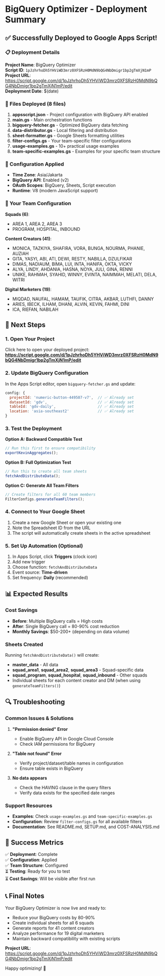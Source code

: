 # BigQuery Optimizer - Deployment Summary

## ✅ Successfully Deployed to Google Apps Script!

### 📋 Deployment Details

**Project Name**: BigQuery Optimizer  
**Script ID**: `1pJzhrhoDh5YHViWD3mrz0XFSRzH0MdN9bQG4NbDmigr1bp2gTmXjN1mP`  
**Project URL**: https://script.google.com/d/1pJzhrhoDh5YHViWD3mrz0XFSRzH0MdN9bQG4NbDmigr1bp2gTmXjN1mP/edit  
**Deployment Date**: $(date)  

### 📁 Files Deployed (8 files)

1. **appsscript.json** - Project configuration with BigQuery API enabled
2. **main.gs** - Main orchestration functions
3. **bigquery-fetcher.gs** - Optimized BigQuery data fetching
4. **data-distributor.gs** - Local filtering and distribution 
5. **sheet-formatter.gs** - Google Sheets formatting utilities
6. **filter-configs.gs** - Your team-specific filter configurations
7. **usage-examples.gs** - 10+ practical usage examples
8. **team-specific-examples.gs** - Examples for your specific team structure

### 🔧 Configuration Applied

- **Time Zone**: Asia/Jakarta
- **BigQuery API**: Enabled (v2)
- **OAuth Scopes**: BigQuery, Sheets, Script execution
- **Runtime**: V8 (modern JavaScript support)

### 🏢 Your Team Configuration

**Squads (6)**:
- AREA 1, AREA 2, AREA 3
- PROGRAM, HOSPITAL, INBOUND

**Content Creators (41)**:
- MONICA, TAZKIYA, SHAFIRA, VORA, BUNGA, NOURMA, PHANIE, AUZIAH
- GITA, YASYI, ABI, ATI, DEWI, RESTY, NABILLA, DZULFIKAR
- DIMAS, NADIAUM, BIMA, LUI, INTA, HANIFA, OKTA, VICKY
- ALYA, LINDY, AHDANIA, HASNA, NOYA, JULI, GINA, RENNI
- UNIKE, RAHMAH, SYAHID, WINNY, EVINTA, NAIMMAH, MELATI, DELA, WITRI

**Digital Marketers (19)**:
- MIQDAD, NAUFAL, HAMAM, TAUFIK, CITRA, AKBAR, LUTHFI, DANNY
- ARIES, IBECK, ILHAM, DHANI, ALVIN, KEVIN, FAHMI, DINI
- ICA, RIEFAN, NABILAH

## 🚀 Next Steps

### 1. Open Your Project
Click here to open your deployed project:
**https://script.google.com/d/1pJzhrhoDh5YHViWD3mrz0XFSRzH0MdN9bQG4NbDmigr1bp2gTmXjN1mP/edit**

### 2. Update BigQuery Configuration
In the Apps Script editor, open `bigquery-fetcher.gs` and update:

```javascript
config: {
  projectId: 'numeric-button-449507-v7',  // ✅ Already set
  datasetId: 'gdv',                       // ✅ Already set  
  tableId: 'gdv-daily',                   // ✅ Already set
  location: 'asia-southeast2'             // ✅ Already set
}
```

### 3. Test the Deployment

**Option A: Backward Compatible Test**
```javascript
// Run this first to ensure compatibility
exportKevinAggregates();
```

**Option B: Full Optimization Test**
```javascript
// Run this to create all team sheets
fetchAndDistributeData();
```

**Option C: Generate All Team Filters**
```javascript
// Create filters for all 60 team members
FilterConfigs.generateTeamFilters();
```

### 4. Connect to Your Google Sheet

1. Create a new Google Sheet or open your existing one
2. Note the Spreadsheet ID from the URL
3. The script will automatically create sheets in the active spreadsheet

### 5. Set Up Automation (Optional)

1. In Apps Script, click **Triggers** (clock icon)
2. Add new trigger
3. Choose function: `fetchAndDistributeData`
4. Event source: **Time-driven**
5. Set frequency: **Daily** (recommended)

## 📊 Expected Results

### Cost Savings
- **Before**: Multiple BigQuery calls = High costs
- **After**: Single BigQuery call = 80-90% cost reduction
- **Monthly Savings**: $50-200+ (depending on data volume)

### Sheets Created
Running `fetchAndDistributeData()` will create:
- **master_data** - All data
- **squad_area1**, **squad_area2**, **squad_area3** - Squad-specific data
- **squad_program**, **squad_hospital**, **squad_inbound** - Other squads
- Individual sheets for each content creator and DM (when using `generateTeamFilters()`)

## 🔍 Troubleshooting

### Common Issues & Solutions

1. **"Permission denied" Error**
   - Enable BigQuery API in Google Cloud Console
   - Check IAM permissions for BigQuery

2. **"Table not found" Error**
   - Verify project/dataset/table names in configuration
   - Ensure table exists in BigQuery

3. **No data appears**
   - Check the HAVING clause in the query filters
   - Verify data exists for the specified date ranges

### Support Resources

- **Examples**: Check `usage-examples.gs` and `team-specific-examples.gs`
- **Configuration**: Review `filter-configs.gs` for all available filters
- **Documentation**: See README.md, SETUP.md, and COST-ANALYSIS.md

## 🎯 Success Metrics

✅ **Deployment**: Complete  
✅ **Configuration**: Applied  
✅ **Team Structure**: Configured  
⏳ **Testing**: Ready for you to test  
⏳ **Cost Savings**: Will be visible after first run  

## 📞 Final Notes

Your BigQuery Optimizer is now live and ready to:
- Reduce your BigQuery costs by 80-90%
- Create individual sheets for all 6 squads
- Generate reports for 41 content creators
- Analyze performance for 19 digital marketers
- Maintain backward compatibility with existing scripts

**Project URL**: https://script.google.com/d/1pJzhrhoDh5YHViWD3mrz0XFSRzH0MdN9bQG4NbDmigr1bp2gTmXjN1mP/edit

Happy optimizing! 🚀